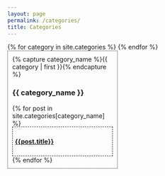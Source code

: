 ```yaml
---
layout: page
permalink: /categories/
title: Categories
---
```

<div id="archives">
<!-- <table style="border: 1px dashed;"> -->
{% for category in site.categories %}
<div class="archive-group">
  {% capture category_name %}{{ category | first }}{% endcapture %}
  <div id="#{{ category_name | slugize }}"></div>
  <h3 class="category-head">{{ category_name }}</h3>
  <a name="{{ category_name | slugize }}"></a>
  {% for post in site.categories[category_name] %}
  <article class="archive-item">
    <h4>
        <a href="{{ site.baseurl }}{{ post.url }}">{{post.title}}</a>
    </h4>
  </article>
  {% endfor %}    
</div>
{% endfor %}
<!-- </table> -->
</div>

<style>
  .archive-group {
    float: left;
    width:45%;
    padding: 10px 10px;
    border:0.5px dotted ;
    margin-right:10px;
    align-items:center;
  }
  .archive-item {
    background-color: var(--paper-color-less);
    border:1px dashed;
    padding: 5px;
    font-size:14px
  }
  .archive-item:nth-child(n+2) {
        margin-top: -1px;
  }


</style>